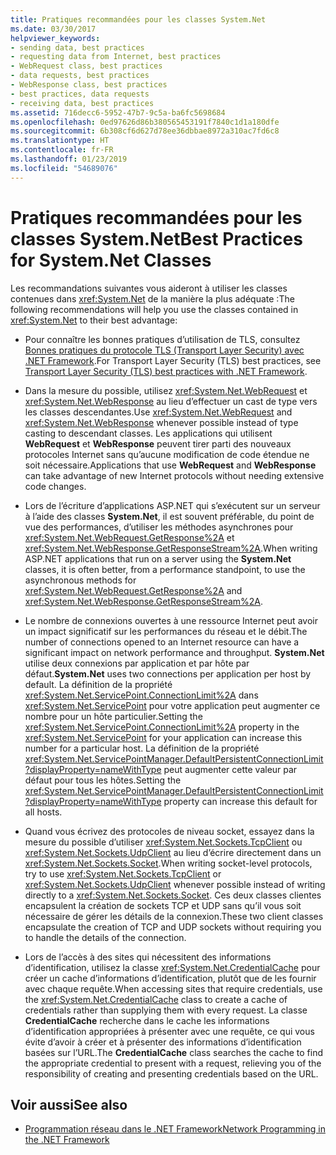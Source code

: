 ```yaml
---
title: Pratiques recommandées pour les classes System.Net
ms.date: 03/30/2017
helpviewer_keywords:
- sending data, best practices
- requesting data from Internet, best practices
- WebRequest class, best practices
- data requests, best practices
- WebResponse class, best practices
- best practices, data requests
- receiving data, best practices
ms.assetid: 716decc6-5952-47b7-9c5a-ba6fc5698684
ms.openlocfilehash: 0ed97626d86b380565453191f7840c1d1a180dfe
ms.sourcegitcommit: 6b308cf6d627d78ee36dbbae8972a310ac7fd6c8
ms.translationtype: HT
ms.contentlocale: fr-FR
ms.lasthandoff: 01/23/2019
ms.locfileid: "54689076"
---
```

# <a name="best-practices-for-systemnet-classes"></a><span data-ttu-id="a56b6-102">Pratiques recommandées pour les classes System.Net</span><span class="sxs-lookup"><span data-stu-id="a56b6-102">Best Practices for System.Net Classes</span></span>
<span data-ttu-id="a56b6-103">Les recommandations suivantes vous aideront à utiliser les classes contenues dans <xref:System.Net> de la manière la plus adéquate :</span><span class="sxs-lookup"><span data-stu-id="a56b6-103">The following recommendations will help you use the classes contained in <xref:System.Net> to their best advantage:</span></span>  
  
-   <span data-ttu-id="a56b6-104">Pour connaître les bonnes pratiques d’utilisation de TLS, consultez [Bonnes pratiques du protocole TLS (Transport Layer Security) avec .NET Framework](tls.md).</span><span class="sxs-lookup"><span data-stu-id="a56b6-104">For Transport Layer Security (TLS) best practices, see [Transport Layer Security (TLS) best practices with .NET Framework](tls.md).</span></span>

-   <span data-ttu-id="a56b6-105">Dans la mesure du possible, utilisez <xref:System.Net.WebRequest> et <xref:System.Net.WebResponse> au lieu d’effectuer un cast de type vers les classes descendantes.</span><span class="sxs-lookup"><span data-stu-id="a56b6-105">Use <xref:System.Net.WebRequest> and <xref:System.Net.WebResponse> whenever possible instead of type casting to descendant classes.</span></span> <span data-ttu-id="a56b6-106">Les applications qui utilisent **WebRequest** et **WebResponse** peuvent tirer parti des nouveaux protocoles Internet sans qu’aucune modification de code étendue ne soit nécessaire.</span><span class="sxs-lookup"><span data-stu-id="a56b6-106">Applications that use **WebRequest** and **WebResponse** can take advantage of new Internet protocols without needing extensive code changes.</span></span>  
  
-   <span data-ttu-id="a56b6-107">Lors de l’écriture d’applications ASP.NET qui s’exécutent sur un serveur à l’aide des classes **System.Net**, il est souvent préférable, du point de vue des performances, d’utiliser les méthodes asynchrones pour <xref:System.Net.WebRequest.GetResponse%2A> et <xref:System.Net.WebResponse.GetResponseStream%2A>.</span><span class="sxs-lookup"><span data-stu-id="a56b6-107">When writing ASP.NET applications that run on a server using the **System.Net** classes, it is often better, from a performance standpoint, to use the asynchronous methods for <xref:System.Net.WebRequest.GetResponse%2A> and <xref:System.Net.WebResponse.GetResponseStream%2A>.</span></span>  
  
-   <span data-ttu-id="a56b6-108">Le nombre de connexions ouvertes à une ressource Internet peut avoir un impact significatif sur les performances du réseau et le débit.</span><span class="sxs-lookup"><span data-stu-id="a56b6-108">The number of connections opened to an Internet resource can have a significant impact on network performance and throughput.</span></span> <span data-ttu-id="a56b6-109">**System.Net** utilise deux connexions par application et par hôte par défaut.</span><span class="sxs-lookup"><span data-stu-id="a56b6-109">**System.Net** uses two connections per application per host by default.</span></span> <span data-ttu-id="a56b6-110">La définition de la propriété <xref:System.Net.ServicePoint.ConnectionLimit%2A> dans <xref:System.Net.ServicePoint> pour votre application peut augmenter ce nombre pour un hôte particulier.</span><span class="sxs-lookup"><span data-stu-id="a56b6-110">Setting the <xref:System.Net.ServicePoint.ConnectionLimit%2A> property in the <xref:System.Net.ServicePoint> for your application can increase this number for a particular host.</span></span> <span data-ttu-id="a56b6-111">La définition de la propriété <xref:System.Net.ServicePointManager.DefaultPersistentConnectionLimit?displayProperty=nameWithType> peut augmenter cette valeur par défaut pour tous les hôtes.</span><span class="sxs-lookup"><span data-stu-id="a56b6-111">Setting the <xref:System.Net.ServicePointManager.DefaultPersistentConnectionLimit?displayProperty=nameWithType> property can increase this default for all hosts.</span></span>  
  
-   <span data-ttu-id="a56b6-112">Quand vous écrivez des protocoles de niveau socket, essayez dans la mesure du possible d’utiliser <xref:System.Net.Sockets.TcpClient> ou <xref:System.Net.Sockets.UdpClient> au lieu d’écrire directement dans un <xref:System.Net.Sockets.Socket>.</span><span class="sxs-lookup"><span data-stu-id="a56b6-112">When writing socket-level protocols, try to use <xref:System.Net.Sockets.TcpClient> or <xref:System.Net.Sockets.UdpClient> whenever possible instead of writing directly to a <xref:System.Net.Sockets.Socket>.</span></span> <span data-ttu-id="a56b6-113">Ces deux classes clientes encapsulent la création de sockets TCP et UDP sans qu’il vous soit nécessaire de gérer les détails de la connexion.</span><span class="sxs-lookup"><span data-stu-id="a56b6-113">These two client classes encapsulate the creation of TCP and UDP sockets without requiring you to handle the details of the connection.</span></span>  
  
-   <span data-ttu-id="a56b6-114">Lors de l’accès à des sites qui nécessitent des informations d’identification, utilisez la classe <xref:System.Net.CredentialCache> pour créer un cache d’informations d’identification, plutôt que de les fournir avec chaque requête.</span><span class="sxs-lookup"><span data-stu-id="a56b6-114">When accessing sites that require credentials, use the <xref:System.Net.CredentialCache> class to create a cache of credentials rather than supplying them with every request.</span></span> <span data-ttu-id="a56b6-115">La classe **CredentialCache** recherche dans le cache les informations d’identification appropriées à présenter avec une requête, ce qui vous évite d’avoir à créer et à présenter des informations d’identification basées sur l’URL.</span><span class="sxs-lookup"><span data-stu-id="a56b6-115">The **CredentialCache** class searches the cache to find the appropriate credential to present with a request, relieving you of the responsibility of creating and presenting credentials based on the URL.</span></span>  
  
## <a name="see-also"></a><span data-ttu-id="a56b6-116">Voir aussi</span><span class="sxs-lookup"><span data-stu-id="a56b6-116">See also</span></span>
- [<span data-ttu-id="a56b6-117">Programmation réseau dans le .NET Framework</span><span class="sxs-lookup"><span data-stu-id="a56b6-117">Network Programming in the .NET Framework</span></span>](../../../docs/framework/network-programming/index.md)
